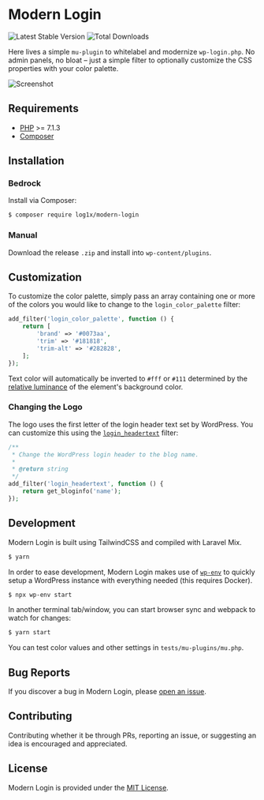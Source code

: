 # Modern Login

![Latest Stable Version](https://img.shields.io/packagist/v/log1x/modern-login?style=flat-square)
![Total Downloads](https://img.shields.io/packagist/dt/log1x/modern-login?style=flat-square)

Here lives a simple `mu-plugin` to whitelabel and modernize `wp-login.php`. No admin panels, no bloat – just a simple filter to optionally customize the CSS properties with your color palette.

![Screenshot](https://i.imgur.com/UIbCrSZ.png)

## Requirements

- [PHP](https://secure.php.net/manual/en/install.php) >= 7.1.3
- [Composer](https://getcomposer.org/download/)

## Installation

### Bedrock

Install via Composer:

```bash
$ composer require log1x/modern-login
```

### Manual

Download the release `.zip` and install into `wp-content/plugins`.

## Customization

To customize the color palette, simply pass an array containing one or more of the colors you would like to change to the `login_color_palette` filter:

```php
add_filter('login_color_palette', function () {
    return [
        'brand' => '#0073aa',
        'trim' => '#181818',
        'trim-alt' => '#282828',
    ];
});
```

Text color will automatically be inverted to `#fff` or `#111` determined by the [relative luminance](https://www.w3.org/TR/WCAG20/relative-luminance.xml) of the element's background color.

### Changing the Logo

The logo uses the first letter of the login header text set by WordPress. You can customize this using the [`login_headertext`](https://developer.wordpress.org/reference/hooks/login_headertext/) filter:

```php
/**
 * Change the WordPress login header to the blog name.
 *
 * @return string
 */
add_filter('login_headertext', function () {
    return get_bloginfo('name');
});
```

## Development

Modern Login is built using TailwindCSS and compiled with Laravel Mix.

```bash
$ yarn
```

In order to ease development, Modern Login makes use of [`wp-env`](https://github.com/WordPress/gutenberg/tree/HEAD/packages/env#readme) to quickly setup a WordPress instance with everything needed (this requires Docker).

```bash
$ npx wp-env start
```

In another terminal tab/window, you can start browser sync and webpack to watch for changes:

```bash
$ yarn start
```

You can test color values and other settings in `tests/mu-plugins/mu.php`.

## Bug Reports

If you discover a bug in Modern Login, please [open an issue](https://github.com/log1x/modern-login/issues).

## Contributing

Contributing whether it be through PRs, reporting an issue, or suggesting an idea is encouraged and appreciated.

## License

Modern Login is provided under the [MIT License](https://github.com/log1x/modern-login/blob/master/LICENSE.md).
